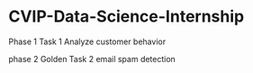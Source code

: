 # CVIP-Data-Science-Internship

Phase 1 Task 1 Analyze customer behavior

phase 2 Golden Task 2 email spam detection
